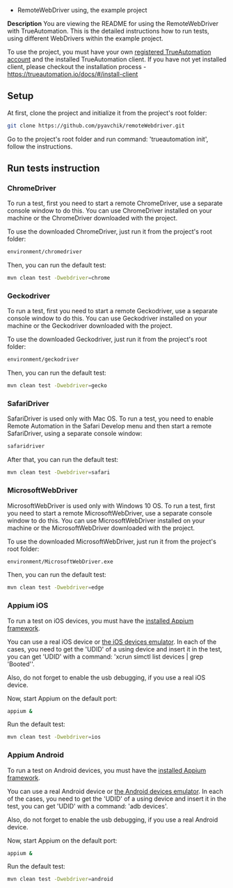 * RemoteWebDriver using, the example project

**Description** You are viewing the README for using the RemoteWebDriver with TrueAutomation.
This is the detailed instructions how to run tests, using different WebDrivers within the example project.

To use the project, you must have your own [registered TrueAutomation account](https://app.trueautomation.io/auth/signup) and the installed TrueAutomation client.
If you have not yet installed client, please checkout the installation process - https://trueautomation.io/docs/#/install-client

## Setup

At first, clone the project and initialize it from the project's root folder:

```bash 
git clone https://github.com/pyavchik/remoteWebdriver.git
```
Go to the project's root folder and run command: 'trueautomation init', follow the instructions.

## Run tests instruction

### ChromeDriver

To run a test, first you need to start a remote ChromeDriver, use a separate console window to do this.
You can use ChromeDriver installed on your machine or the ChromeDriver downloaded with the project.

To use the downloaded ChromeDriver, just run it from the project's root folder:

```bash
environment/chromedriver
```

Then, you can run the default test:

```bash
mvn clean test -Dwebdriver=chrome
```

### Geckodriver

To run a test, first you need to start a remote Geckodriver, use a separate console window to do this.
You can use Geckodriver installed on your machine or the Geckodriver downloaded with the project.

To use the downloaded Geckodriver, just run it from the project's root folder:

```bash
environment/geckodriver
```

Then, you can run the default test:

```bash
mvn clean test -Dwebdriver=gecko
```

### SafariDriver

SafariDriver is used only with Mac OS.
To run a test, you need to enable Remote Automation in the Safari Develop menu and then start a remote SafariDriver,
using a separate console window:

```bash
safaridriver
```

After that, you can run the default test:

```bash
mvn clean test -Dwebdriver=safari
```

### MicrosoftWebDriver

MicrosoftWebDriver is used only with Windows 10 OS.
To run a test, first you need to start a remote MicrosoftWebDriver, use a separate console window to do this.
You can use MicrosoftWebDriver installed on your machine or the MicrosoftWebDriver downloaded with the project.

To use the downloaded MicrosoftWebDriver, just run it from the project's root folder:

```bash
environment/MicrosoftWebDriver.exe
```

Then, you can run the default test:

```bash
mvn clean test -Dwebdriver=edge
```
### Appium iOS

To run a test on iOS devices, you must have the [installed Appium framework](https://appium.io/).

You can use a real iOS device or [the iOS devices emulator](https://developer.apple.com/xcode/). In each of the cases,
you need to get the 'UDID' of a using device and insert it in the test, you can get 'UDID' with a command: 'xcrun simctl list devices | grep 'Booted''.

Also, do not forget to enable the usb debugging, if you use a real iOS device.

Now, start Appium on the default port:

```bash
appium &
```
Run the default test:

```bash
mvn clean test -Dwebdriver=ios
```

### Appium Android

To run a test on Android devices, you must have the [installed Appium framework](https://appium.io/).

You can use a real Android device or [the Android devices emulator](https://developer.android.com/studio/). In each of the cases,
you need to get the 'UDID' of a using device and insert it in the test, you can get 'UDID' with a command: 'adb devices'.

Also, do not forget to enable the usb debugging, if you use a real Android device.

Now, start Appium on the default port:

```bash
appium &
```

Run the default test:

```bash
mvn clean test -Dwebdriver=android
```